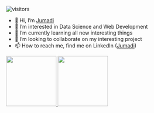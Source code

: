 <!-- <img src="https://i.pinimg.com/originals/df/0e/ff/df0eff785a1e674a7cc51fb08920af9d.gif"/> -->
![visitors](https://visitor-badge-reloaded.herokuapp.com/badge?page_id=jumadi-cloud.jumadi-cloud&color=72D1AF)

- 👋 Hi, I’m <a href="https://github.com/jumadi-cloud"> Jumadi </a>
- 👀 I’m interested in Data Science and Web Development
- 🌱 I’m currently learning all new interesting things
- 💞️ I’m looking to collaborate on my interesting project 
- 📫 How to reach me, find me on LinkedIn (<a href="https://www.linkedin.com/in/jumadi-01/">Jumadi</a>)



<!---
jumadi-cloud/jumadi-cloud is a ✨ special ✨ repository because its `README.md` (this file) appears on your GitHub profile.
You can click the Preview link to take a look at your changes. --->

<a href="https://github.com/jumadi-cloud">
  <img height="137px" src="https://github-readme-stats.vercel.app/api?username=jumadi-cloud&hide_title=true&hide_border=true&show_icons=true&include_all_commits=true&count_private=true&line_height=21&text_color=000&icon_color=000&bg_color=0,ea6161,FFDE59&theme=graywhite" />
  <!-- wi*quL3fcV -->
  <img height="137px" src="https://github-readme-stats.vercel.app/api/top-langs/?username=jumadi-cloud&hide=html&hide_title=true&hide_border=true&layout=compact&langs_count=6&exclude_repo=comp426,Redventures-Movie-Quotes&text_color=fff&icon_color=fff&theme=dracula" />
</a>



<!-- Stats -->
<!--
![Github Stats](https://github-readme-stats.vercel.app/api?username=jumadi-cloud&bg_color=30,e96443,904e95&title_color=fff&text_color=fff)

![](https://raw.githubusercontent.com/jumadi-cloud/github-stats-transparent/output/generated/overview.svg)
![](https://raw.githubusercontent.com/jumadi-cloud/github-stats-transparent/output/generated/languages.svg)
--->
